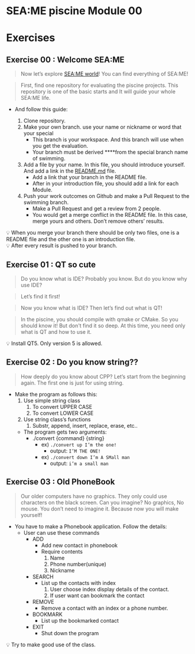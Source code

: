 # SEA:ME piscine Module 00

# Exercises
## Exercise 00 : Welcome SEA:ME

> Now let’s explore [SEA:ME world](https://github.com/SEA-ME)! You can find everything of SEA:ME!

> First, find one repository for evaluating the piscine projects. This repository is one of the basic starts and It will guide your whole SEA:ME life.

- And follow this guide:

    1. Clone repository.
    2. Make your own branch. use your name or nickname or word that your special 
        - This branch is your workspace. And this branch will use when you get the evaluation.
        - Your branch must be derived ****from the special branch name of swimming.
    3. Add a file by your name. In this file, you should introduce yourself. And add a link in the [README.md](http://README.md) file. 
        - Add a link that your branch in the README file.
        - After in your introduction file, you should add a link for each Module.
    4. Push your work outcomes on Github and make a Pull Request to the swimming branch.
        - Make a Pull Request and get a review from 2 people.
        - You would get a merge conflict in the README file. In this case, merge yours and others. Don’t remove others’ results.

<aside>
💡 When you merge your branch there should be only two files, one is a README file and the other one is an introduction file.
</aside>

<aside>
💡 After every result is pushed to your branch.
</aside>

## Exercise 01 : QT so cute
> Do you know what is IDE? Probably you know. But do you know why use IDE?

> Let’s find it first!

> Now you know what is IDE? Then let’s find out what is QT!

> In the piscine, you should compile with qmake or CMake. So you should know it! But don't find it so deep. At this time, you need only what is QT and how to use it.

<aside>
💡 Install QT5. Only version 5 is allowed.
</aside>

## Exercise 02 : Do you know string??
> How deeply do you know about CPP? Let’s start from the beginning again.
The first one is just for using string. 

- Make the program as follows this:
    1. Use simple string class
        1. To convert UPPER CASE
        2. To convert LOWER CASE
    2. Use string class’s functions
        1. Substr, append, insert, replace, erase, etc..
    - The program gets two arguments:
        - ./convert {command} {string}
            - ex) `./convert up I’m the one!`
                - output:  `I’M THE ONE!`
            - ex) `./convert down I’m A SMall man`
                - output: `i’m a small man`

## Exercise 03 : Old PhoneBook

> Our older computers have no graphics. They only could use characters on the black screen.
Can you imagine? No graphics, No mouse. You don’t need to imagine it. Because now you will make yourself!

- You have to make a Phonebook application.  Follow the details:
    - User can use these commands
        - ADD
            - Add new contact in phonebook
            - Require contents
                1. Name
                2. Phone number(unique)
                3. Nickname
        - SEARCH
            - List up the contacts with index
                1. User choose index display details of the contact.
                2. If user want can bookmark the contact
        - REMOVE
            - Remove a contact with an index or a phone number.
        - BOOKMARK
            - List up the bookmarked contact
        - EXIT
            - Shut down the program
<aside>
💡 Try to make good use of the class.
</aside>
